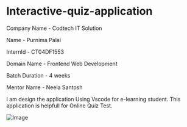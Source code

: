 # Interactive-quiz-application

Company Name - Codtech IT Solution

Name - Purnima Palai

InternId - CT04DF1553

Domain Name - Frontend Web Development

Batch Duration - 4 weeks

Mentor Name - Neela Santosh

I am design the application Using Vscode for e-learning student. This application is helpfull for Online Quiz Test.

![Image](https://github.com/user-attachments/assets/3a3001df-6034-4ed2-9a2a-ec266c50387b)
